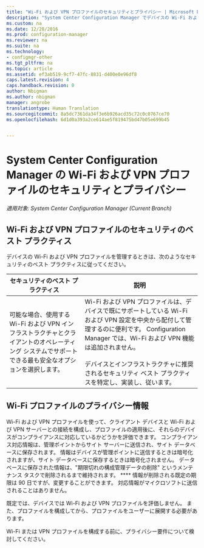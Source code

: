```yaml
---
title: "Wi-Fi および VPN プロファイルのセキュリティとプライバシー | Microsoft Docs"
description: "System Center Configuration Manager でデバイスの Wi-Fi および VPN プロファイルを管理する場合のセキュリティのベスト プラクティスについて説明します。"
ms.custom: na
ms.date: 12/28/2016
ms.prod: configuration-manager
ms.reviewer: na
ms.suite: na
ms.technology:
- configmgr-other
ms.tgt_pltfrm: na
ms.topic: article
ms.assetid: ef3ab519-9cf7-47fc-8831-d400e0e96df8
caps.latest.revision: 4
caps.handback.revision: 0
author: Nbigman
ms.author: nbigman
manager: angrobe
translationtype: Human Translation
ms.sourcegitcommit: 8a5dc7361da34f3e6b926acd35c72c0c0767ce70
ms.openlocfilehash: 6d1d0a393a2ce614ae5f819475bd47b05e699b45


---
```

# <a name="security-and-privacy-for-wi-fi-and-vpn-profiles-in-system-center-configuration-manager"></a>System Center Configuration Manager の Wi-Fi および VPN プロファイルのセキュリティとプライバシー

*適用対象: System Center Configuration Manager (Current Branch)*

##  <a name="security-best-practices-for-wi-fi--and-vpn-profiles"></a>Wi-Fi および VPN プロファイルのセキュリティのベスト プラクティス  
 デバイスの Wi-Fi および VPN プロファイルを管理するときは、次のようなセキュリティのベスト プラクティスに従ってください。  

|セキュリティのベスト プラクティス|説明|  
|----------------------------|----------------------|  
|可能な場合、使用する Wi-Fi および VPN インフラストラクチャとクライアントのオペレーティング システムでサポートできる最も安全なオプションを選択します。|Wi-Fi および VPN プロファイルは、デバイスで既にサポートしている Wi-Fi および VPN 設定を中央から配付して管理するのに便利です。 Configuration Manager では、Wi-Fi および VPN 機能は追加されません。<br /><br /> デバイスとインフラストラクチャに推奨されるセキュリティ ベスト プラクティスを特定し、実装し、従います。|  

## <a name="privacy-information-for-wi-fi-profiles"></a>Wi-Fi プロファイルのプライバシー情報  
 Wi-Fi および VPN プロファイルを使って、クライアント デバイスと Wi-Fi および VPN サーバーとの接続を構成し、プロファイルの適用後に、それらのデバイスがコンプライアンスに対応しているかどうかを評価できます。 コンプライアンス対応情報は、管理ポイントからサイト サーバーに送信され、サイト データベースに保存されます。 情報はデバイスが管理ポイントに送信するときは暗号化されますが、サイト データベースに保存するときは暗号化されません。 データベースに保存された情報は、"期限切れの構成管理データの削除" というメンテナンス タスクで削除されるまで維持されます。 **** 情報が削除される既定の期限は 90 日ですが、変更することができます。 対応情報がマイクロソフトに送信されることはありません。  

 既定では、デバイスでは Wi-Fi および VPN プロファイルを評価しません。 また、プロファイルを構成してから、プロファイルをユーザーに展開する必要があります。  

 Wi-Fi または VPN プロファイルを構成する前に、プライバシー要件について検討してください。  



<!--HONumber=Dec16_HO5-->



